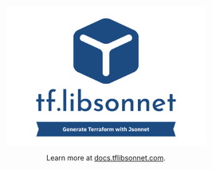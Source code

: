 <p align="center">
  <a href="https://docs.tflibsonnet.com/">
    <picture>
      <img
        alt="tf.libsonnet"
        width="400px"
        src="https://github.com/tf-libsonnet/assets/raw/main/imgs/logo-with-slogan-color-long.png?raw=true"
      >
    <picture>
  </a>
</p>

<p align="center">
  Learn more at <a href="https://docs.tflibsonnet.com/docs/">docs.tflibsonnet.com</a>.
</p>
